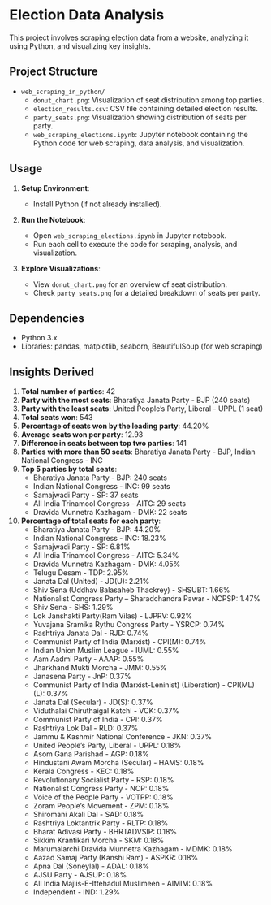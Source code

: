 # Election Data Analysis

This project involves scraping election data from a website, analyzing it using Python, and visualizing key insights.

## Project Structure

- `web_scraping_in_python/`
  - `donut_chart.png`: Visualization of seat distribution among top parties.
  - `election_results.csv`: CSV file containing detailed election results.
  - `party_seats.png`: Visualization showing distribution of seats per party.
  - `web_scraping_elections.ipynb`: Jupyter notebook containing the Python code for web scraping, data analysis, and visualization.

## Usage

1. **Setup Environment**:
   - Install Python (if not already installed).

2. **Run the Notebook**:
   - Open `web_scraping_elections.ipynb` in Jupyter notebook.
   - Run each cell to execute the code for scraping, analysis, and visualization.

3. **Explore Visualizations**:
   - View `donut_chart.png` for an overview of seat distribution.
   - Check `party_seats.png` for a detailed breakdown of seats per party.

## Dependencies

- Python 3.x
- Libraries: pandas, matplotlib, seaborn, BeautifulSoup (for web scraping)

## Insights Derived

1. **Total number of parties**: 42
2. **Party with the most seats**: Bharatiya Janata Party - BJP (240 seats)
3. **Party with the least seats**: United People’s Party, Liberal - UPPL (1 seat)
4. **Total seats won**: 543
5. **Percentage of seats won by the leading party**: 44.20%
6. **Average seats won per party**: 12.93
7. **Difference in seats between top two parties**: 141
8. **Parties with more than 50 seats**: Bharatiya Janata Party - BJP, Indian National Congress - INC
9. **Top 5 parties by total seats**:
   - Bharatiya Janata Party - BJP: 240 seats
   - Indian National Congress - INC: 99 seats
   - Samajwadi Party - SP: 37 seats
   - All India Trinamool Congress - AITC: 29 seats
   - Dravida Munnetra Kazhagam - DMK: 22 seats
10. **Percentage of total seats for each party**:
    - Bharatiya Janata Party - BJP: 44.20%
    - Indian National Congress - INC: 18.23%
    - Samajwadi Party - SP: 6.81%
    - All India Trinamool Congress - AITC: 5.34%
    - Dravida Munnetra Kazhagam - DMK: 4.05%
    - Telugu Desam - TDP: 2.95%
    - Janata Dal  (United) - JD(U): 2.21%
    - Shiv Sena (Uddhav Balasaheb Thackrey) - SHSUBT: 1.66%
    - Nationalist Congress Party – Sharadchandra Pawar - NCPSP: 1.47%
    - Shiv Sena - SHS: 1.29%
    - Lok Janshakti Party(Ram Vilas) - LJPRV: 0.92%
    - Yuvajana Sramika Rythu Congress Party - YSRCP: 0.74%
    - Rashtriya Janata Dal - RJD: 0.74%
    - Communist Party of India  (Marxist) - CPI(M): 0.74%
    - Indian Union Muslim League - IUML: 0.55%
    - Aam Aadmi Party - AAAP: 0.55%
    - Jharkhand Mukti Morcha - JMM: 0.55%
    - Janasena Party - JnP: 0.37%
    - Communist Party of India  (Marxist-Leninist)  (Liberation) - CPI(ML)(L): 0.37%
    - Janata Dal  (Secular) - JD(S): 0.37%
    - Viduthalai Chiruthaigal Katchi - VCK: 0.37%
    - Communist Party of India - CPI: 0.37%
    - Rashtriya Lok Dal - RLD: 0.37%
    - Jammu & Kashmir National Conference - JKN: 0.37%
    - United People’s Party, Liberal - UPPL: 0.18%
    - Asom Gana Parishad - AGP: 0.18%
    - Hindustani Awam Morcha (Secular) - HAMS: 0.18%
    - Kerala Congress - KEC: 0.18%
    - Revolutionary Socialist Party - RSP: 0.18%
    - Nationalist Congress Party - NCP: 0.18%
    - Voice of the People Party - VOTPP: 0.18%
    - Zoram People’s Movement - ZPM: 0.18%
    - Shiromani Akali Dal - SAD: 0.18%
    - Rashtriya Loktantrik Party - RLTP: 0.18%
    - Bharat Adivasi Party - BHRTADVSIP: 0.18%
    - Sikkim Krantikari Morcha - SKM: 0.18%
    - Marumalarchi Dravida Munnetra Kazhagam - MDMK: 0.18%
    - Aazad Samaj Party (Kanshi Ram) - ASPKR: 0.18%
    - Apna Dal (Soneylal) - ADAL: 0.18%
    - AJSU Party - AJSUP: 0.18%
    - All India Majlis-E-Ittehadul Muslimeen - AIMIM: 0.18%
    - Independent - IND: 1.29%
   


